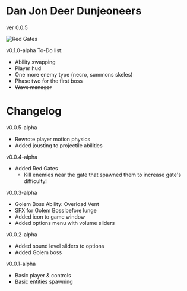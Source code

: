 # Dan Jon Deer Dunjeoneers

ver 0.0.5

![Red Gates](https://i.imgur.com/dBjDcBq.png)

v0.1.0-alpha To-Do list:
- Ability swapping
- Player hud
- One more enemy type (necro, summons skeles)
- Phase two for the first boss
- ~~Wave manager~~

# Changelog

v0.0.5-alpha
- Rewrote player motion physics
- Added jousting to projectile abilities

v0.0.4-alpha
- Added Red Gates
  - Kill enemies near the gate that spawned them to increase gate's difficulty!

v0.0.3-alpha
- Golem Boss Ability: Overload Vent
- SFX for Golem Boss before lunge
- Added icon to game window
- Added options menu with volume sliders

v0.0.2-alpha
- Added sound level sliders to options
- Added Golem boss

v0.0.1-alpha
- Basic player & controls
- Basic entities spawning
